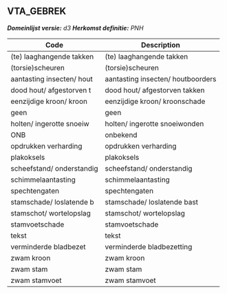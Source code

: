 ## VTA_GEBREK

*__Domeinlijst versie:__ d3*
*__Herkomst definitie:__ PNH*

|__Code__ |__Description__	|
|	---	|	---	|
| (te) laaghangende takken | (te) laaghangende takken |
| (torsie)scheuren | (torsie)scheuren |
| aantasting insecten/ hout | aantasting insecten/ houtboorders |
| dood hout/ afgestorven t | dood hout/ afgestorven takken |
| eenzijdige kroon/ kroon | eenzijdige kroon/ kroonschade |
| geen | geen |
| holten/ ingerotte snoeiw | holten/ ingerotte snoeiwonden |
| ONB | onbekend |
| opdrukken verharding | opdrukken verharding |
| plakoksels | plakoksels |
| scheefstand/ onderstandig | scheefstand/ onderstandig |
| schimmelaantasting | schimmelaantasting |
| spechtengaten | spechtengaten |
| stamschade/ loslatende b | stamschade/ loslatende bast |
| stamschot/ wortelopslag | stamschot/ wortelopslag |
| stamvoetschade | stamvoetschade |
| tekst | tekst |
| verminderde bladbezet | verminderde bladbezetting |
| zwam kroon | zwam kroon |
| zwam stam | zwam stam |
| zwam stamvoet | zwam stamvoet |
